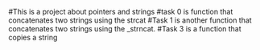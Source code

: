 #This is a project about pointers and strings 
#task 0 is function that concatenates two strings using the strcat 
#Task 1 is another function that concatenates two strings using the _strncat.
#Task 3 is a function that copies a string
